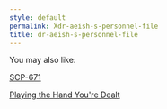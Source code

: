 ```yaml
---
style: default
permalink: Xdr-aeish-s-personnel-file
title: dr-aeish-s-personnel-file
---
```

You may also like:

[SCP-671](http://scp-wiki.net/scp-671)

[Playing the Hand You're Dealt](http://scp-wiki.net/playing-the-hand-youre-dealt)
